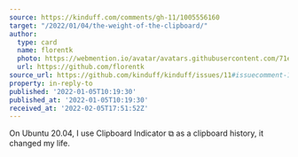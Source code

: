 ```yaml
---
source: https://kinduff.com/comments/gh-11/1005556160
target: "/2022/01/04/the-weight-of-the-clipboard/"
author:
  type: card
  name: florentk
  photo: https://webmention.io/avatar/avatars.githubusercontent.com/71ea58a2b734cf3c7afaa08446a381d3bf5942bd00b27a52e28efc939ea34e83.png
  url: https://github.com/florentk
source_url: https://github.com/kinduff/kinduff/issues/11#issuecomment-1005556160
property: in-reply-to
published: '2022-01-05T10:19:30'
published_at: '2022-01-05T10:19:30'
received_at: '2022-02-05T17:51:52Z'
---
```


On Ubuntu 20.04, I use Clipboard Indicator ⧉ as a clipboard history, it changed my life.